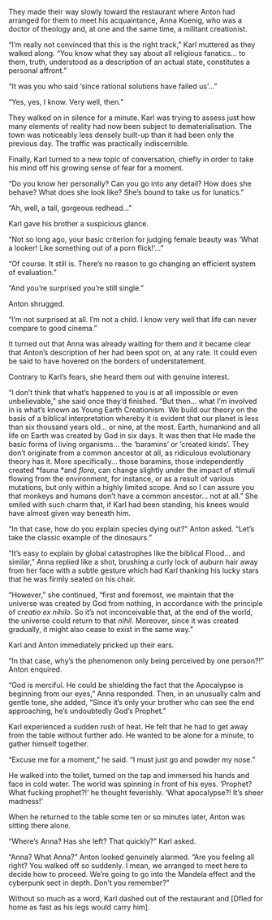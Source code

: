 
They made their way slowly toward the restaurant where Anton had arranged for them to meet his acquaintance, Anna Koenig, who was a doctor of theology and, at one and the same time, a militant creationist.

“I’m really not convinced that this is the right track,” Karl muttered as they walked along. “You know what they say about all religious fanatics... to them, truth, understood as a description of an actual state, constitutes a personal affront.”

“It was you who said ‘since rational solutions have failed us’...”

“Yes, yes, I know. Very well, then.”

They walked on in silence for a minute. Karl was trying to assess just how many elements of reality had now been subject to dematerialisation. The town was noticeably less densely built-up than it had been only the previous day. The traffic was practically indiscernible.

Finally, Karl turned to a new topic of conversation, chiefly in order to take his mind off his growing sense of fear for a moment.

“Do you know her personally? Can you go into any detail? How does she behave? What does she look like? She’s bound to take us for lunatics.”

“Ah, well, a tall, gorgeous redhead...”

Karl gave his brother a suspicious glance.

“Not so long ago, your basic criterion for judging female beauty was ‘What a looker\! Like something out of a porn flick\!’...”

“Of course. It still is. There’s no reason to go changing an efficient system of evaluation.”

“And you’re surprised you’re still single.”

Anton shrugged.

“I’m not surprised at all. I’m not a child. I know very well that life can never compare to good cinema.”

It turned out that Anna was already waiting for them and it became clear that Anton’s description of her had been spot on, at any rate. It could even be said to have hovered on the borders of understatement.

Contrary to Karl’s fears, she heard them out with genuine interest.

“I don’t think that what’s happened to you is at all impossible or even unbelievable,” she said once they’d finished. “But then... what I’m involved in is what’s known as Young Earth Creationism. We build our theory on the basis of a biblical interpretation whereby it is evident that our planet is less than six thousand years old... or nine, at the most. Earth, humankind and all life on Earth was created by God in six days. It was then that He made the basic forms of living organisms... the ‘baramins’ or ‘created kinds’. They don’t originate from a common ancestor at all, as ridiculous evolutionary theory has it. More specifically... those baramins, those independently created *fauna *and *flora*, can change slightly under the impact of stimuli flowing from the environment, for instance, or as a result of various mutations, but only within a highly limited scope. And so I can assure you that monkeys and humans don’t have a common ancestor... not at all.” She smiled with such charm that, if Karl had been standing, his knees would have almost given way beneath him.

“In that case, how do you explain species dying out?” Anton asked. “Let’s take the classic example of the dinosaurs.”

“It’s easy to explain by global catastrophes like the biblical Flood... and similar,” Anna replied like a shot, brushing a curly lock of auburn hair away from her face with a subtle gesture which had Karl thanking his lucky stars that he was firmly seated on his chair.

“However,” she continued, “first and foremost, we maintain that the universe was created by God from nothing, in accordance with the principle of *creatio ex nihilo*. So it’s not inconceivable that, at the end of the world, the universe could return to that *nihil*. Moreover, since it was created gradually, it might also cease to exist in the same way.”

Karl and Anton immediately pricked up their ears.

“In that case, why’s the phenomenon only being perceived by one person?\!” Anton enquired.

“God is merciful. He could be shielding the fact that the Apocalypse is beginning from our eyes,” Anna responded. Then, in an unusually calm and gentle tone, she added, “Since it’s only your brother who can see the end approaching, he’s undoubtedly God’s Prophet.”

Karl experienced a sudden rush of heat. He felt that he had to get away from the table without further ado. He wanted to be alone for a minute, to gather himself together.

“Excuse me for a moment,” he said. “I must just go and powder my nose.”

He walked into the toilet, turned on the tap and immersed his hands and face in cold water. The world was spinning in front of his eyes. ‘Prophet? What fucking prophet?\!’ he thought feverishly. ‘What apocalypse?\! It’s sheer madness\!’

When he returned to the table some ten or so minutes later, Anton was sitting there alone.

“Where’s Anna? Has she left? That quickly?” Karl asked.

“Anna? What Anna?” Anton looked genuinely alarmed. “Are you feeling all right? You walked off so suddenly. I mean, we arranged to meet here to decide how to proceed. We’re going to go into the Mandela effect and the cyberpunk sect in depth. Don’t you remember?”

Without so much as a word, Karl dashed out of the restaurant and \[Dfled for home as fast as his legs would carry him\].


